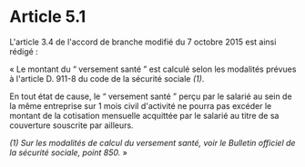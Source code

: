 # Article 5.1

L'article 3.4 de l'accord de branche modifié du 7 octobre 2015 est ainsi rédigé :

« Le montant du “ versement santé ” est calculé selon les modalités prévues à l'article D. 911-8 du code de la sécurité sociale *(1)*.

En tout état de cause, le “ versement santé ” perçu par le salarié au sein de la même entreprise sur 1 mois civil d'activité ne pourra pas excéder le montant de la cotisation mensuelle acquittée par le salarié au titre de sa couverture souscrite par ailleurs.

*(1) Sur les modalités de calcul du versement santé, voir le Bulletin officiel de la sécurité sociale, point 850.* »

